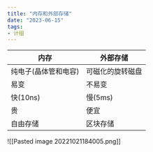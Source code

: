 ```yaml
---
title: "内存和外部存储"
date: "2023-06-15"
tags:
- 计组
---
```



|内存|外部存储|
|---|---|
|纯电子(晶体管和电容)|可磁化的旋转磁盘|
|易变|不易变|
|快(10ns)|慢(5ms)|
|贵|便宜|
|自由存储|区块存储|

![[Pasted image 20221021184005.png]]
